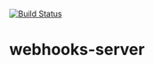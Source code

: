 [![Build Status](https://travis-ci.org/sem-js/webhooks-server.svg?branch=master)](https://travis-ci.org/sem-js/webhooks-server)

# webhooks-server
